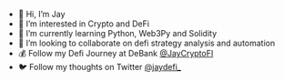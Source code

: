 - 👋 Hi, I’m Jay
- 👀 I’m interested in Crypto and DeFi
- 🌱 I’m currently learning Python, Web3Py and Solidity
- 💞️ I’m looking to collaborate on defi strategy analysis and automation
- 💰 Follow my Defi Journey at DeBank [@JayCryptoFI](https://debank.com/profile/0xa6da1dedffd8681a227d21ed9893246caebaf4ab)
- 🐦 Follow my thoughts on Twitter [@jaydefi_](https://twitter.com/JayDefi_)
<!---
jaycryptofi/jaycryptofi is a ✨ special ✨ repository because its `README.md` (this file) appears on your GitHub profile.
You can click the Preview link to take a look at your changes.
--->
